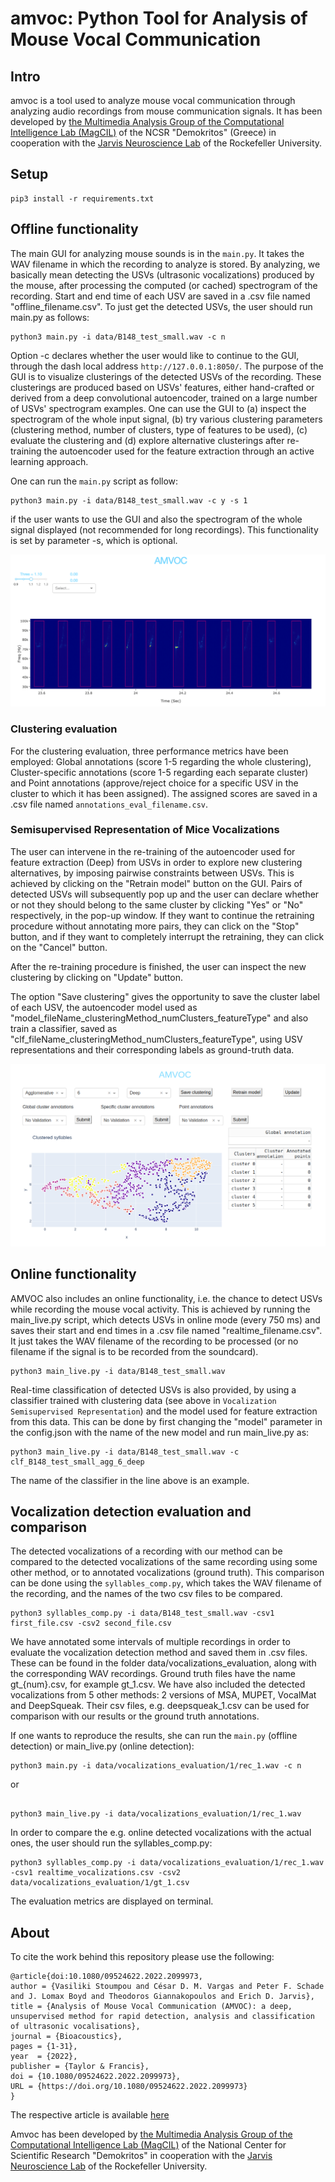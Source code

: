 # amvoc: Python Tool for Analysis of Mouse Vocal Communication

## Intro
amvoc is a tool used to analyze mouse vocal communication through analyzing
 audio recordings from mouse communication signals. It has been developed by [the Multimedia Analysis Group of the Computational Intelligence Lab (MagCIL)](http://magcil.github.io) of the NCSR "Demokritos" (Greece) in cooperation with the [Jarvis Neuroscience Lab](https://www.jarvislab.net) of the Rockefeller University. 
 
## Setup
```
pip3 install -r requirements.txt
``` 


## Offline functionality
The main GUI for analyzing mouse sounds is in the `main.py`. 
It takes the WAV filename in which the recording to analyze is stored. 
By analyzing, we basically mean detecting the USVs (ultrasonic vocalizations) 
produced by the mouse, after processing the computed (or cached) spectrogram of 
the recording. Start and end time of each USV are saved in a .csv file named 
"offline_filename.csv". 
To just get the detected USVs, the user should run main.py as follows:

```
python3 main.py -i data/B148_test_small.wav -c n
```
Option -c declares whether the user would like to continue to the GUI, 
through the dash local address `http://127.0.0.1:8050/`. The purpose of the GUI 
is to visualize clusterings of the detected USVs of the recording. These
 clusterings are produced based on USVs' features, either 
 hand-crafted or derived from a deep convolutional autoencoder, 
 trained on a large number of USVs' spectrogram examples. 
 One can use the GUI to (a) inspect the spectrogram of the whole input signal, 
 (b) try various clustering parameters (clustering method, number of clusters, 
 type of features to be used), 
 (c) evaluate the clustering and (d) explore alternative clusterings 
 after re-training the autoencoder used for the feature extraction 
 through an active learning approach. 

One can run the `main.py` script as follow:

```
python3 main.py -i data/B148_test_small.wav -c y -s 1
```
if the user wants to use the GUI and also the spectrogram of the whole signal 
displayed (not recommended for long recordings). 
This functionality is set by parameter -s, which is optional.

![execution example](misc/screenshot.png "execution example")

### Clustering evaluation
For the clustering evaluation, three performance metrics have been employed: 
Global annotations (score 1-5 regarding the whole clustering), 
Cluster-specific annotations (score 1-5 regarding each separate cluster) 
and Point annotations (approve/reject choice for a specific USV in the 
cluster to which it has been assigned).
The assigned scores are saved in a .csv file named `annotations_eval_filename.csv`. 

### Semisupervised Representation of Mice Vocalizations

The user can intervene in the re-training of the autoencoder used for feature extraction (Deep) from USVs in order to explore new clustering alternatives, by imposing pairwise constraints between USVs. This is achieved by clicking on the "Retrain model" button on the GUI. Pairs of detected USVs will subsequently pop up and the user can declare whether or not they should belong to the same cluster by clicking "Yes" or "No" respectively, in the pop-up window. If they want to continue the retraining procedure without annotating more pairs, they can click on the "Stop" button, and if they want to completely interrupt the retraining, they can click on the "Cancel" button.

After the re-training procedure is finished, the user can inspect the new clustering by clicking on "Update" button. 

The option "Save clustering" gives the opportunity to save the cluster label of each USV, the autoencoder model used as "model_fileName_clusteringMethod_numClusters_featureType" and also train a classifier, saved as "clf_fileName_clusteringMethod_numClusters_featureType", using USV representations and their corresponding labels as ground-truth data. 

![execution example](misc/screenshot3.png "execution example 2")

## Online functionality
AMVOC also includes an online functionality, i.e. the chance to detect USVs while recording the mouse vocal activity. This is achieved by running the main_live.py script, which detects USVs in online mode (every 750 ms) and saves their start and end times in a .csv file named "realtime_filename.csv". It just takes the WAV filename of the recording to be processed (or no filename 
if the signal is to be recorded from the soundcard).

```
python3 main_live.py -i data/B148_test_small.wav
```

Real-time classification of detected USVs is also provided, by using a classifier trained with clustering data (see above in `Vocalization Semisupervised Representation`) and the model used for feature extraction from this data. This can be done by first changing the "model" parameter in the config.json with the name of the new model and run main_live.py as:

```
python3 main_live.py -i data/B148_test_small.wav -c clf_B148_test_small_agg_6_deep

```
The name of the classifier in the line above is an example. 
  

## Vocalization detection evaluation and comparison
The detected vocalizations of a recording with our method 
can be compared to the detected vocalizations of the same recording using some other method, or to annotated vocalizations (ground truth). 
This comparison can be done using the `syllables_comp.py`, which takes the WAV filename of the recording, and the names of the two csv files to be compared.

```
python3 syllables_comp.py -i data/B148_test_small.wav -csv1 first_file.csv -csv2 second_file.csv
```
We have annotated some intervals of multiple recordings in order to evaluate 
the vocalization detection method and saved them in .csv files. 
These can be found in the folder data/vocalizations_evaluation, along with the corresponding WAV recordings. Ground truth files have the name gt_{num}.csv, for example gt_1.csv. We have also included the detected vocalizations from 5 other methods: 2 versions of MSA, MUPET, VocalMat and DeepSqueak. Their csv files, e.g. deepsqueak_1.csv can be used for comparison with our results or the ground truth annotations.

If one wants to reproduce the results, she can run the `main.py` 
(offline detection) or main_live.py (online detection):

```
python3 main.py -i data/vocalizations_evaluation/1/rec_1.wav -c n

```
or

```

python3 main_live.py -i data/vocalizations_evaluation/1/rec_1.wav

```

In order to compare the e.g. online detected vocalizations with the actual ones, 
the user should run the syllables_comp.py:

```
python3 syllables_comp.py -i data/vocalizations_evaluation/1/rec_1.wav -csv1 realtime_vocalizations.csv -csv2 data/vocalizations_evaluation/1/gt_1.csv
```

The evaluation metrics are displayed on terminal. 


## About
To cite the work behind this repository please use the following:
```
@article{doi:10.1080/09524622.2022.2099973,
author = {Vasiliki Stoumpou and César D. M. Vargas and Peter F. Schade and J. Lomax Boyd and Theodoros Giannakopoulos and Erich D. Jarvis},
title = {Analysis of Mouse Vocal Communication (AMVOC): a deep, unsupervised method for rapid detection, analysis and classification of ultrasonic vocalisations},
journal = {Bioacoustics},
pages = {1-31},
year  = {2022},
publisher = {Taylor & Francis},
doi = {10.1080/09524622.2022.2099973},
URL = {https://doi.org/10.1080/09524622.2022.2099973}
}
```

The respective article is available [here](https://www.tandfonline.com/doi/full/10.1080/09524622.2022.2099973?src=)

Amvoc has been developed by [the Multimedia Analysis Group of the Computational Intelligence Lab (MagCIL)](http://magcil.github.io) of the National Center for Scientific Research "Demokritos" in cooperation with the [Jarvis Neuroscience Lab](https://www.jarvislab.net) of the Rockefeller University. 

